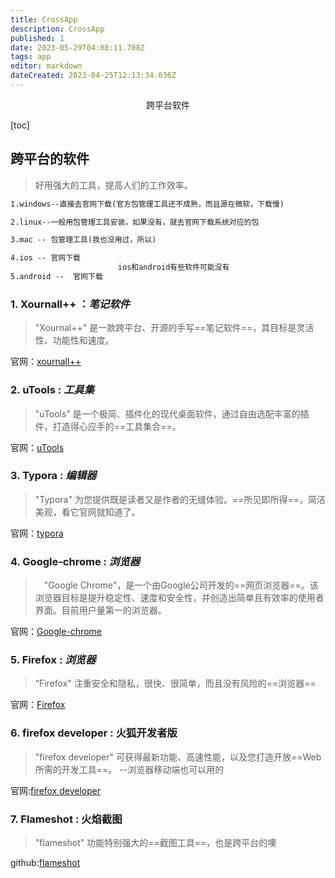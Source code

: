 ```yaml
---
title: CrossApp
description: CrossApp
published: 1
date: 2023-05-29T04:08:11.708Z
tags: app
editor: markdown
dateCreated: 2023-04-25T12:13:34.036Z
---
```


<center>跨平台软件</center>

[toc]



## 跨平台的软件

> 好用强大的工具，提高人们的工作效率。

```tex
1.windows--直接去官网下载(官方包管理工具还不成熟，而且源在微软，下载慢)

2.linux--一般用包管理工具安装，如果没有，就去官网下载系统对应的包

3.mac -- 包管理工具(我也没用过，所以)

4.ios -- 官网下载
						ios和android有些软件可能没有
5.android --  官网下载    
```



### 1. Xournall++ ：*笔记软件*

> "Xournal++" 是一款跨平台、开源的手写==笔记软件==，其目标是灵活性、功能性和速度。

官网：[xournall++](https://xournalpp.github.io/)



### 2. uTools : *工具集*

> "uTools" 是一个极简、插件化的现代桌面软件，通过自由选配丰富的插件，打造得心应手的==工具集合==。

官网：[uTools](https://u.tools/)



### 3. Typora : *编辑器*

>"Typora" 为您提供既是读者又是作者的无缝体验。==所见即所得==，简洁美观，看它官网就知道了。

官网：[typora](https://www.typora.io/)



### 4. Google-chrome : *浏览器*

> 　"Google Chrome"，是一个由Google公司开发的==网页浏览器==。该浏览器目标是提升稳定性、速度和安全性，并创造出简单且有效率的使用者界面。目前用户量第一的浏览器。

官网：[Google-chrome](https://www.google.cn/chrome/)



### 5. Firefox : *浏览器*

> “Firefox" 注重安全和隐私，很快、很简单，而且没有风险的==浏览器==

官网：[Firefox](https://www.firefox.com.cn/)



### 6. firefox developer : 火狐开发者版

> "firefox developer" 可获得最新功能、高速性能，以及您打造开放==Web 所需的开发工具==。  --浏览器移动端也可以用的

官网:[firefox developer](https://www.mozilla.org/zh-CN/firefox/developer/)



### 7. Flameshot : 火焰截图

> "flameshot" 功能特别强大的==截图工具==，也是跨平台的噢 

github:[flameshot](https://github.com/flameshot-org/flameshot)























